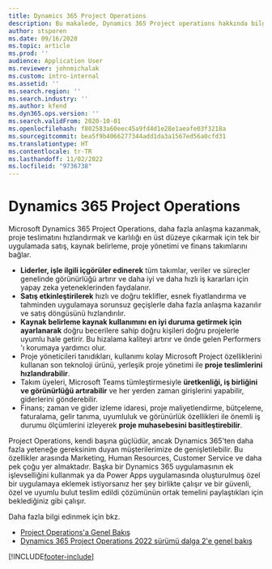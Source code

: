 ```yaml
---
title: Dynamics 365 Project Operations
description: Bu makalede, Dynamics 365 Project operations hakkında bilgi sağlanmaktadır.
author: stsporen
ms.date: 09/16/2020
ms.topic: article
ms.prod: ''
audience: Application User
ms.reviewer: johnmichalak
ms.custom: intro-internal
ms.assetid: ''
ms.search.region: ''
ms.search.industry: ''
ms.author: kfend
ms.dyn365.ops.version: ''
ms.search.validFrom: 2020-10-01
ms.openlocfilehash: f802583a60eec45a9fd4d1e28e1aeafe03f3218a
ms.sourcegitcommit: bea5f9b4066277344add1da3a1567ed56a0cfd31
ms.translationtype: HT
ms.contentlocale: tr-TR
ms.lasthandoff: 11/02/2022
ms.locfileid: "9736738"
---
```

# <a name="dynamics-365-project-operations"></a>Dynamics 365 Project Operations

Microsoft Dynamics 365 Project Operations, daha fazla anlaşma kazanmak, proje teslimatını hızlandırmak ve karlılığı en üst düzeye çıkarmak için tek bir uygulamada satış, kaynak belirleme, proje yönetimi ve finans takımlarını bağlar.

-   **Liderler, işle ilgili içgörüler edinerek** tüm takımlar, veriler ve süreçler genelinde görünürlüğü artırır ve daha iyi ve daha hızlı iş kararları için yapay zeka yeteneklerinden faydalanır.
-   **Satış etkinleştirilerek** hızlı ve doğru teklifler, esnek fiyatlandırma ve tahminden uygulamaya sorunsuz geçişlerle daha fazla anlaşma kazanılır ve satış döngüsünü hızlandırılır.
-   **Kaynak belirleme kaynak kullanımını en iyi duruma getirmek için ayarlanarak** doğru becerilere sahip doğru kişileri doğru projelerle uyumlu hale getirir. Bu hizalama kaliteyi artırır ve önde gelen Performers 'ı korumaya yardımcı olur.
-   Proje yöneticileri tanıdıkları, kullanımı kolay Microsoft Project özelliklerini kullanan son teknoloji ürünü, yerleşik proje yönetimi ile **proje teslimlerini hızlandırabilir**.
-   Takım üyeleri, Microsoft Teams tümleştirmesiyle **üretkenliği, iş birliğini ve görünürlüğü artırabilir** ve her yerden zaman girişlerini yapabilir, giderlerini gönderebilir.
-   Finans; zaman ve gider izleme idaresi, proje maliyetlendirme, bütçeleme, faturalama, gelir tanıma, uyumluluk ve görünürlük özellikleri ile önemli iş durumu ölçümlerini izleyerek **proje muhasebesini basitleştirebilir**.

Project Operations, kendi başına güçlüdür, ancak Dynamics 365'ten daha fazla yeteneğe gereksinim duyan müşterilerimize de genişletilebilir. Bu özellikler arasında Marketing, Human Resources, Customer Service ve daha pek çoğu yer almaktadır. Başka bir Dynamics 365 uygulamasının ek işlevselliğini kullanmak ya da Power Apps uygulamasında oluşturulmuş özel bir uygulamaya eklemek istiyorsanız her şey birlikte çalışır ve bir güvenli, özel ve uyumlu bulut teslim edildi çözümünün ortak temelini paylaştıkları için beklediğiniz gibi çalışır.

Daha fazla bilgi edinmek için bkz.

- [Project Operations'a Genel Bakış](https://dynamics.microsoft.com/en-us/project-operations/overview/)
- [Dynamics 365 Project Operations 2022 sürümü dalga 2'e genel bakış](/dynamics365-release-plan/2022wave2/finance-operations/dynamics365-project-operations/)


[!INCLUDE[footer-include](includes/footer-banner.md)]
